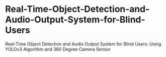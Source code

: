 # Real-Time-Object-Detection-and-Audio-Output-System-for-Blind-Users
Real-Time Object Detection and Audio Output System for Blind Users: Using YOLOv3 Algorithm and 360 Degree Camera Sensor
